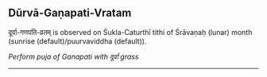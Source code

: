 ## Dūrvā-Gaṇapati-Vratam
दूर्वा-गणपति-व्रतम् is observed on Śukla-Caturthī tithi of Śrāvaṇaḥ (lunar) month (sunrise (default)/puurvaviddha (default)).

_Perform puja of Ganapati with दूर्वा grass_

---

